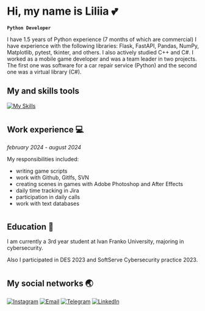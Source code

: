 # Hi, my name is Liliia 💕

**`Python Developer`**

I have 1.5 years of Python experience (7 months of which are commercial) I have experience with the following libraries: Flask, FastAPI, Pandas, NumPy, Matplotlib, pytest, tkinter, and others. I also actively studied C++ and C#. I worked as a mobile game developer and was a team leader in two projects. The first one was software for a car repair service (Python) and the second one was a virtual library (C#).


## My and skills tools
[![My Skills](https://skillicons.dev/icons?i=python,flask,html,css,anaconda,cs,cpp,fastapi,linux,postgres,sqlite,ae,figma,git,github)](https://skillicons.dev)

#
<!--## 🟢 Stats
![Profile Summary](http://github-profile-summary-cards.vercel.app/api/cards/most-commit-language?username=ililihayy&theme=radical)-->

## Work experience 💻
*february 2024 - august 2024*

My responsibilities included:
- writing game scripts
- work with Github, Gitlfs, SVN
- creating scenes in games with Adobe Photoshop and After Effects
- daily time tracking in Jira
- participation in daily calls
- work with text databases

#
## Education 📒
I am currently a 3rd year student at Ivan Franko University, majoring in cybersecurity. 

Also I participated in DES 2023 and SoftServe Cybersecurity practice 2023.
#

## My social networks 🌏
[![Instagram](https://img.shields.io/badge/Instagram-%23E4405F.svg?style=for-the-badge&logo=Instagram&logoColor=white)](https://www.instagram.com/ililihay/)
[![Email](https://img.shields.io/badge/email-%23D14836.svg?style=for-the-badge&logo=gmail&logoColor=white)](mailto:lilipushkar15@gmail.com)
[![Telegram](https://img.shields.io/badge/Telegram-2CA5E0?style=for-the-badge&logo=telegram&logoColor=white)](https://t.me/ililihay)
[![LinkedIn](https://img.shields.io/badge/linkedin-%230077B5.svg?style=for-the-badge&logo=linkedin&logoColor=white)](www.linkedin.com/in/liliia-pushkar-095b9b265)

<!-- ![Discord](https://img.shields.io/badge/Discord-%235865F2.svg?style=for-the-badge&logo=discord&logoColor=white) -->


<!--
## My other skills
[![My OtherSkills](https://skillicons.dev/icons?i=androidstudio,ae,figma,git,github,jira)](https://skillicons.dev)

## My social networks
[![My OtherSkills](https://skillicons.dev/icons?i=linkedin,instagram,discord,telegram)](https://skillicons.dev) -->




<!-- ## Hi there 👋 -->

<!--
**ililihayy/ililihayy** is a ✨ _special_ ✨ repository because its `README.md` (this file) appears on your GitHub profile.

Here are some ideas to get you started:

- 🔭 I’m currently working on ...
- 🌱 I’m currently learning ...
- 👯 I’m looking to collaborate on ...
- 🤔 I’m looking for help with ...
- 💬 Ask me about ...
- 📫 How to reach me: ...
- 😄 Pronouns: ...
- ⚡ Fun fact: ...
-->
